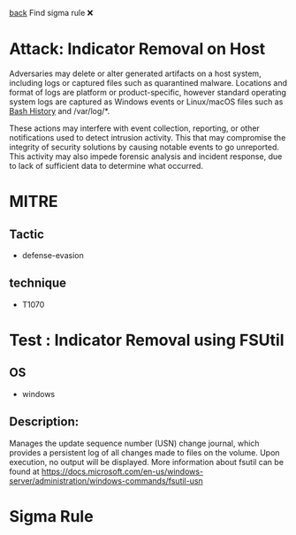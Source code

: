 
[back](../index.md)
Find sigma rule :x: 

# Attack: Indicator Removal on Host 

Adversaries may delete or alter generated artifacts on a host system, including logs or captured files such as quarantined malware. Locations and format of logs are platform or product-specific, however standard operating system logs are captured as Windows events or Linux/macOS files such as [Bash History](https://attack.mitre.org/techniques/T1552/003) and /var/log/*.

These actions may interfere with event collection, reporting, or other notifications used to detect intrusion activity. This that may compromise the integrity of security solutions by causing notable events to go unreported. This activity may also impede forensic analysis and incident response, due to lack of sufficient data to determine what occurred.

# MITRE
## Tactic
  - defense-evasion


## technique
  - T1070


# Test : Indicator Removal using FSUtil
## OS
  - windows


## Description:
Manages the update sequence number (USN) change journal, which provides a persistent log of all changes made to files on the volume. Upon execution, no output
will be displayed. More information about fsutil can be found at https://docs.microsoft.com/en-us/windows-server/administration/windows-commands/fsutil-usn


# Sigma Rule

